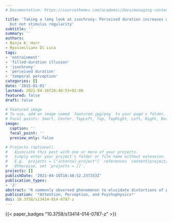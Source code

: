 ```yaml
---
# Documentation: https://sourcethemes.com/academic/docs/managing-content/

title: 'Taking a long look at isochrony: Perceived duration increases with temporal,
  but not stimulus regularity'
subtitle: ''
summary: ''
authors:
- Ninja K. Horr
- Massimiliano Di Luca
tags:
- 'entrainment'
- 'filled-duration illusion'
- 'isochrony'
- 'perceived duration'
- 'temporal perception'
categories: []
date: '2015-01-01'
lastmod: 2021-04-16T20:48:53+02:00
featured: false
draft: false

# Featured image
# To use, add an image named `featured.jpg/png` to your page's folder.
# Focal points: Smart, Center, TopLeft, Top, TopRight, Left, Right, BottomLeft, Bottom, BottomRight.
image:
  caption: ''
  focal_point: ''
  preview_only: false

# Projects (optional).
#   Associate this post with one or more of your projects.
#   Simply enter your project's folder or file name without extension.
#   E.g. `projects = ["internal-project"]` references `content/project/deep-learning/index.md`.
#   Otherwise, set `projects = []`.
projects: []
publishDate: '2021-04-16T18:48:52.237153Z'
publication_types:
- '2'
abstract: "A commonly observed phenomenon to elucidate distortions of perceived duration is the filled-duration illusion: a temporal interval delimited by two marker signals is perceived to be shorter than the same interval with several identical filler signals. Previous investigations have focused on regularly spaced (isochronous) fillers and the influence of their temporal structure has not been considered. We find that intervals with isochronous fillers are perceived to last longer than their anisochronous counterparts. The illusion increases with the amount of deviation from isochrony and with the number of fillers. Findings also indicate that perceived duration is specifically affected by temporal irregularities, as randomization of the fillers' sound amplitude or frequency does not cause an appreciable distortion. These results can be accounted for by both pacemaker-accumulator models and entrainment models."
publication: '*Attention, Perception, and Psychophysics*'
doi: 10.3758/s13414-014-0787-z
---
```


{{< paper_badges "10.3758/s13414-014-0787-z" >}}
